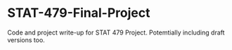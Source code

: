 # STAT-479-Final-Project
Code and project write-up for STAT 479 Project. Potemtially including draft versions too.
